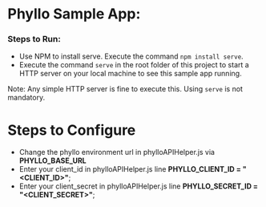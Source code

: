 # Phyllo Sample App:


### Steps to Run:

- Use NPM to install serve. Execute the command `npm install serve`.
- Execute the command `serve` in the root folder of this project to start a HTTP server on your local machine to see this sample app running. 

Note: Any simple HTTP server is fine to execute this. Using `serve` is not mandatory. 


# Steps to Configure
- Change the phyllo environment url in phylloAPIHelper.js via **PHYLLO_BASE_URL**
- Enter your client_id in phylloAPIHelper.js line **PHYLLO_CLIENT_ID = "<CLIENT_ID>"**;
- Enter your client_secret in phylloAPIHelper.js line **PHYLLO_SECRET_ID = "<CLIENT_SECRET>"**;
